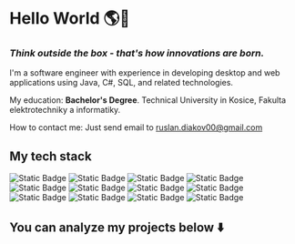 # Hello World 🌎👋
### *Think outside the box - that's how innovations are born.*

I'm a software engineer with experience in developing desktop and web applications using Java, C#, SQL, and related technologies.

My education: **Bachelor's Degree**. Technical University in Kosice, Fakulta elektrotechniky a informatiky. 

How to contact me: Just send email to [ruslan.diakov00@gmail.com](mailto:ruslan.diakov00@gmail.com)

## My tech stack
![Static Badge](https://img.shields.io/badge/C%23-316192?style=for-the-badge&logo=csharp&logoColor=white)
![Static Badge](https://img.shields.io/badge/WPF-316192?style=for-the-badge&logoColor=white)
![Static Badge](https://img.shields.io/badge/MVC-316192?style=for-the-badge&logoColor=white)
![Static Badge](https://img.shields.io/badge/Java-E0753F?style=for-the-badge&logo=java&logoColor=white)
![Static Badge](https://img.shields.io/badge/Java--FX-E0753F?style=for-the-badge&logo=java&logoColor=white)
![Static Badge](https://img.shields.io/badge/Spring-E0753F?style=for-the-badge&logo=java&logoColor=white)
![Static Badge](https://img.shields.io/badge/mysql-E0BB3F?style=for-the-badge&logo=mysql&logoColor=black)
![Static Badge](https://img.shields.io/badge/PostgreSQL-E0BB3F?style=for-the-badge&logo=PostgreSQL&logoColor=black)
![Static Badge](https://img.shields.io/badge/sqlite-E0BB3F?style=for-the-badge&logo=sqlite&logoColor=black)
![Static Badge](https://img.shields.io/badge/Python-2A9572?style=for-the-badge&logo=Python&logoColor=white)
![Static Badge](https://img.shields.io/badge/Pandas-2A9572?style=for-the-badge&logoColor=white)
![Static Badge](https://img.shields.io/badge/Scikit--Learn-2A9572?style=for-the-badge&logoColor=white)

<!--
**RuslanDiakov/RuslanDiakov** is a ✨ _special_ ✨ repository because its `README.md` (this file) appears on your GitHub profile.

Here are some ideas to get you started:

- 🔭 I’m currently working on ...
- 🌱 I’m currently learning ...
- 👯 I’m looking to collaborate on ...
- 🤔 I’m looking for help with ...
- 💬 Ask me about ...
- 📫 How to reach me: ...
- 😄 Pronouns: ...
- ⚡ Fun fact: ...
-->

## You can analyze my projects below ⬇️
